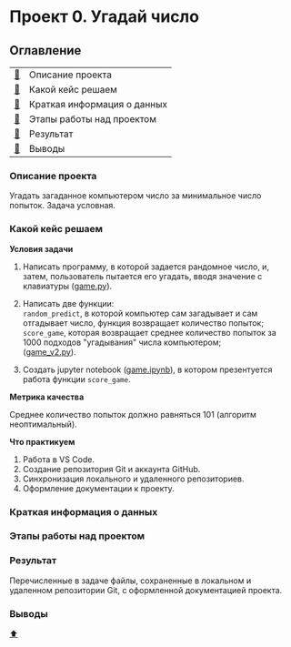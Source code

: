 # Проект 0. Угадай число

## Оглавление

| | |
|-|-|
|[📄](/project_0/README.md#описание-проекта)|Описание проекта|
|[📄](/project_0/README.md#какой-кейс-решаем)|Какой кейс решаем|
|[📄](/project_0/README.md#краткая-информация-о-данных)|Краткая информация о данных|
|[📄](/project_0/README.md#этапы-работы-над-проектом)|Этапы работы над проектом|
|[📄](/project_0/README.md#результат)|Результат|
|[📄](/project_0/README.md#выводы)|Выводы|
### Описание проекта
Угадать загаданное компьютером число за минимальное число попыток. Задача условная.

### Какой кейс решаем

**Условия задачи**

1. Написать программу, в которой задается рандомное число, и, затем, пользователь пытается его угадать, вводя значение с клавиатуры ([game.py](/project_0/game.py)).

2. Написать две функции:
   <br><code>random_predict</code>, в которой компьютер сам загадывает и сам отгадывает число, функция возвращает количество попыток;
   <br><code>score_game</code>, которая возвращает среднее количество попыток за 1000 подходов "угадывания" числа компьютером;<br>([game_v2.py](/project_0/game_v2.py)).

3.  Создать jupyter notebook ([game.ipynb](/project_0/game.ipynb)), в котором презентуется работа функции <code>score_game</code>.

**Метрика качества**

Среднее количество попыток должно равняться 101 (алгоритм неоптимальный).

**Что практикуем**
1. Работа в VS Code.
2. Создание репозитория Git и аккаунта GitHub.
3. Синхронизация локального и удаленного репозиториев.
4. Оформление документации к проекту.

### Краткая информация о данных

### Этапы работы над проектом

### Результат

Перечисленные в задаче файлы, сохраненные в локальном и удаленном репозитории Git, c оформленной документацией проекта.

### Выводы

[⬆️](/project_0/README.md#Оглавление)